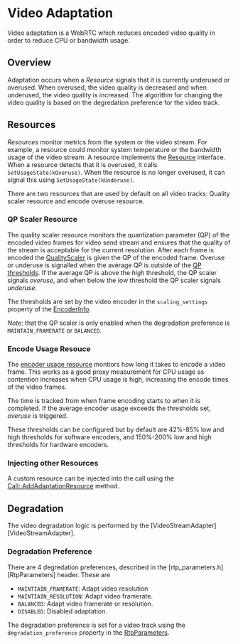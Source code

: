 <?% config.freshness.reviewed = '2021-04-13' %?>

<?% config.freshness.owner = 'eshr' %?>

# Video Adaptation

Video adaptation is a WebRTC which reduces encoded video quality in order to
reduce CPU or bandwidth usage.

## Overview

Adaptation occurs when a _Resource_ signals that it is currently underused or
overused. When overused, the video quality is decreased and when underused, the
video quality is increased. The algorithm for changing the video quality is
based on the degredation preference for the video track.

## Resources

_Resources_ monitor metrics from the system or the video stream. For example, a
resource could monitor system temperature or the bandwidth usage of the video
stream. A resource implements the [Resource][resource.h] interface. When a
resource detects that it is overused, it calls `SetUsageState(kOveruse)`. When
the resource is no longer overused, it can signal this using
`SetUsageState(kUnderuse)`.

There are two resources that are used by default on all video tracks: Quality
scaler resource and encode overuse resource.

### QP Scaler Resource

The quality scaler resource monitors the quantization parameter (QP) of the
encoded video frames for video send stream and ensures that the quality of the
stream is acceptable for the current resolution. After each frame is encoded the
[QualityScaler][quality_scaler.h] is given the QP of the encoded frame. Overuse
or underuse is signalled when the average QP is outside of the
[QP thresholds][VideoEncoder::QpThresholds]. If the average QP is above the
_high_ threshold, the QP scaler signals _overuse_, and when below the _low_
threshold the QP scaler signals _underuse_.

The thresholds are set by the video encoder in the `scaling_settings` property
of the [EncoderInfo][EncoderInfo].

*Note:* that the QP scaler is only enabled when the degradation preference is
`MAINTAIN_FRAMERATE` or `BALANCED`.

### Encode Usage Resouce

The [encoder usage resource][encode_usage_resource.h] montiors how long it takes
to encode a video frame. This works as a good proxy measurement for CPU usage as
contention increases when CPU usage is high, increasing the encode times of the
video frames.

The time is tracked from when frame encoding starts to when it is completed. If
the average encoder usage exceeds the thresholds set, *overuse* is triggered.

These thresholds can be configured but by default are 42%-85% low and high
thresholds for software encoders, and 150%-200% low and high thresholds for
hardware encoders.

### Injecting other Resources

A custom resource can be injected into the call using the
[Call::AddAdaptationResource][Call::AddAdaptationResource] method.

## Degradation

The video degradation logic is performed by the
[VideoStreamAdapter][VideoStreamAdapter].

### Degradation Preference

There are 4 degredation preferences, described in the
[rtp_parameters.h][RtpParameters] header. These are

*   `MAINTIAIN_FRAMERATE`: Adapt video resolution
*   `MAINTIAIN_RESOLUTION`: Adapt video framerate.
*   `BALANCED`: Adapt video framerate or resolution.
*   `DISABLED`: Disabled adaptation.

The degradation preference is set for a video track using the
`degradation_preference` property in the [RtpParameters][RtpParamters].

[RtpParamters]: https://source.chromium.org/chromium/chromium/src/+/master:third_party/webrtc/api/rtp_parameters.h?q=%22RTC_EXPORT%20RtpParameters%22
[VideoStreamAdapted]: https://source.chromium.org/chromium/chromium/src/+/master:third_party/webrtc/call/adaptation/video_stream_adapter.cc
[resource.h]: https://source.chromium.org/chromium/chromium/src/+/master:third_party/webrtc/api/adaptation/resource.h
[Call::AddAdaptationResource]: https://source.chromium.org/chromium/chromium/src/+/master:third_party/webrtc/call/call.h?q=Call::AddAdaptationResource
[quality_scaler.h]: https://source.chromium.org/chromium/chromium/src/+/master:third_party/webrtc/modules/video_coding/utility/quality_scaler.h
[VideoEncoder::QpThresholds]: https://source.chromium.org/chromium/chromium/src/+/master:third_party/webrtc/api/video_codecs/video_encoder.h?q=VideoEncoder::QpThresholds
[EncoderInfo]: https://source.chromium.org/chromium/chromium/src/+/master:third_party/webrtc/api/video_codecs/video_encoder.h?q=VideoEncoder::EncoderInfo
[encode_usage_resource.h]: https://source.chromium.org/chromium/chromium/src/+/master:third_party/webrtc/video/adaptation/encode_usage_resource.h
